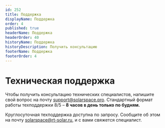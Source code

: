 ```yaml
---
id: 252
title: Поддержка
displayName: Поддержка
order: 4
published: true
headerName: Поддержка
headerOrder: 40
historyName: Поддержка
historyDescription: Получить консультацию
footerName: Поддержка
footerOrder: 4
---
```


# Техническая поддержка

Чтобы получить консультацию технических специалистов, напишите свой вопрос на почту support@solarspace.pro. Стандартный формат работы техподдержки 8/5 – **8 часов в день только по будням.**  

Круглосуточная техподдержка доступна по запросу. Сообщите об этом на почту solarspace@rt-solar.ru, и с вами свяжется специалист.